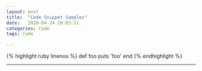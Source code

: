 ```yaml
---
layout: post
title:  "Code Snippet Samples"
date:   2020-04-24 20:03:11
categories: Code
tags: Code

---
```


{% highlight ruby linenos %}
def foo
  puts 'foo'
end
{% endhighlight %}

---
